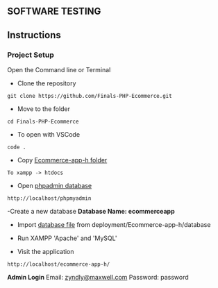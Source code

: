 ## SOFTWARE TESTING

## Instructions

### Project Setup

Open the Command line or Terminal

- Clone the repository

```
git clone https://github.com/Finals-PHP-Ecommerce.git
```

- Move to the folder

```
cd Finals-PHP-Ecommerce
```

- To open with VSCode

```
code .
```

- Copy [Ecommerce-app-h folder](https://github.com/zyndly/Finals-PHP-Ecommerce/tree/main/src/deployment/Ecommerce-app-h)

```
To xampp -> htdocs
```

- Open [phpadmin database](http://localhost/phpmyadmin)

```
http://localhost/phpmyadmin
```

-Create a new database
**Database Name: ecommerceapp**

- Import [database file](https://github.com/zyndly/Finals-PHP-Ecommerce/tree/main/src/deployment/Ecommerce-app-h/database) from deployment/Ecommerce-app-h/database

- Run XAMPP 'Apache' and 'MySQL'
- Visit the application

```
http://localhost/ecommerce-app-h/

```

**Admin Login**
Email: zyndly@maxwell.com
Password: password
